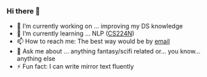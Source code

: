 ### Hi there 👋

- 🔭 I’m currently working on ... improving my DS knowledge
- 🌱 I’m currently learning ... NLP ([CS224N](https://web.stanford.edu/class/cs224n/))
- 📫 How to reach me: The best way would be by [email](mailto:lijo7george@gmail.com)
- 💬 Ask me about ... anything fantasy/scifi related or... you know... anything else
- ⚡ Fun fact: I can write mirror text fluently

<!--
**lijotgeorge/lijotgeorge** is a ✨ _special_ ✨ repository because its `README.md` (this file) appears on your GitHub profile.

Here are some ideas to get you started:

- 🔭 I’m currently working on ...
- 🌱 I’m currently learning ...
- 👯 I’m looking to collaborate on ...
- 🤔 I’m looking for help with ...
- 💬 Ask me about ...
- 📫 How to reach me: ...
- 😄 Pronouns: ...
- ⚡ Fun fact: ...
-->
